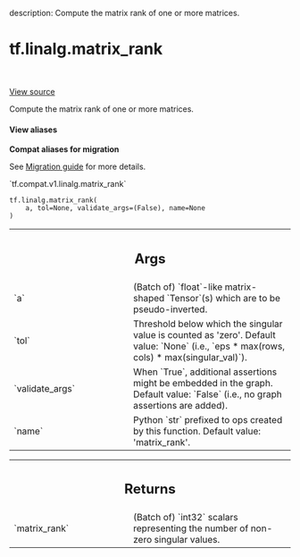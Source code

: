 description: Compute the matrix rank of one or more matrices.

<div itemscope itemtype="http://developers.google.com/ReferenceObject">
<meta itemprop="name" content="tf.linalg.matrix_rank" />
<meta itemprop="path" content="Stable" />
</div>

# tf.linalg.matrix_rank

<!-- Insert buttons and diff -->

<table class="tfo-notebook-buttons tfo-api nocontent" align="left">

</table>

<a target="_blank" href="/code/stable/tensorflow/python/ops/linalg/linalg_impl.py">View source</a>



Compute the matrix rank of one or more matrices.

<section class="expandable">
  <h4 class="showalways">View aliases</h4>
  <p>
<b>Compat aliases for migration</b>
<p>See
<a href="https://www.tensorflow.org/guide/migrate">Migration guide</a> for
more details.</p>
<p>`tf.compat.v1.linalg.matrix_rank`</p>
</p>
</section>

<pre class="devsite-click-to-copy prettyprint lang-py tfo-signature-link">
<code>tf.linalg.matrix_rank(
    a, tol=None, validate_args=(False), name=None
)
</code></pre>



<!-- Placeholder for "Used in" -->


<!-- Tabular view -->
 <table class="responsive fixed orange">
<colgroup><col width="214px"><col></colgroup>
<tr><th colspan="2"><h2 class="add-link">Args</h2></th></tr>

<tr>
<td>
`a`
</td>
<td>
(Batch of) `float`-like matrix-shaped `Tensor`(s) which are to be
pseudo-inverted.
</td>
</tr><tr>
<td>
`tol`
</td>
<td>
Threshold below which the singular value is counted as 'zero'.
Default value: `None` (i.e., `eps * max(rows, cols) * max(singular_val)`).
</td>
</tr><tr>
<td>
`validate_args`
</td>
<td>
When `True`, additional assertions might be embedded in the
graph.
Default value: `False` (i.e., no graph assertions are added).
</td>
</tr><tr>
<td>
`name`
</td>
<td>
Python `str` prefixed to ops created by this function.
Default value: 'matrix_rank'.
</td>
</tr>
</table>



<!-- Tabular view -->
 <table class="responsive fixed orange">
<colgroup><col width="214px"><col></colgroup>
<tr><th colspan="2"><h2 class="add-link">Returns</h2></th></tr>

<tr>
<td>
`matrix_rank`
</td>
<td>
(Batch of) `int32` scalars representing the number of non-zero
singular values.
</td>
</tr>
</table>

